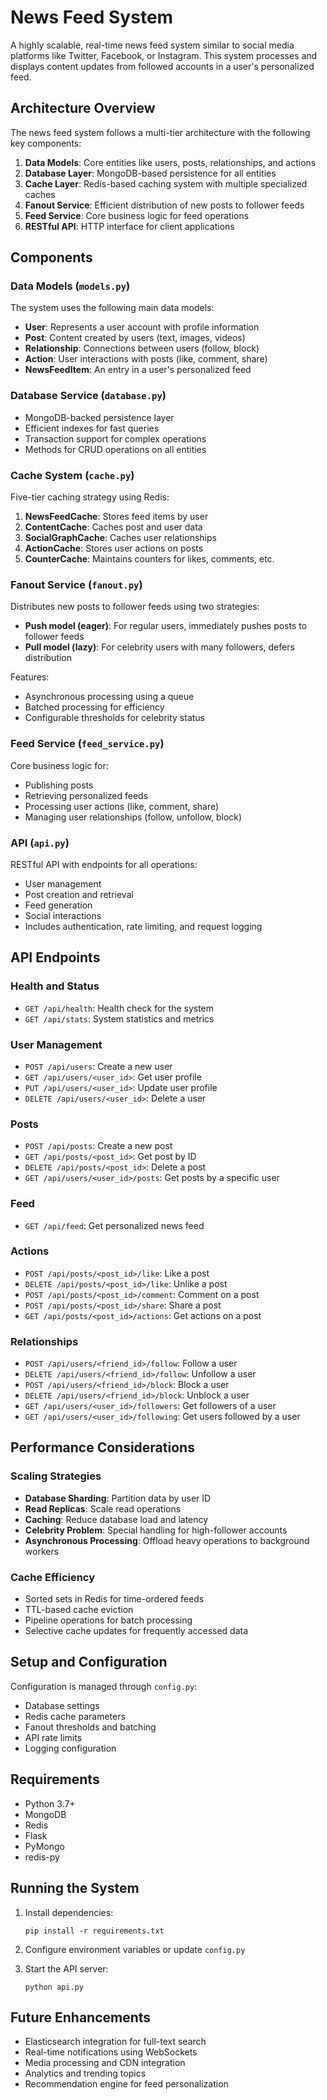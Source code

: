 # News Feed System

A highly scalable, real-time news feed system similar to social media platforms like Twitter, Facebook, or Instagram. This system processes and displays content updates from followed accounts in a user's personalized feed.

## Architecture Overview

The news feed system follows a multi-tier architecture with the following key components:

1. **Data Models**: Core entities like users, posts, relationships, and actions
2. **Database Layer**: MongoDB-based persistence for all entities
3. **Cache Layer**: Redis-based caching system with multiple specialized caches
4. **Fanout Service**: Efficient distribution of new posts to follower feeds
5. **Feed Service**: Core business logic for feed operations
6. **RESTful API**: HTTP interface for client applications

## Components

### Data Models (`models.py`)

The system uses the following main data models:

- **User**: Represents a user account with profile information
- **Post**: Content created by users (text, images, videos)
- **Relationship**: Connections between users (follow, block)
- **Action**: User interactions with posts (like, comment, share)
- **NewsFeedItem**: An entry in a user's personalized feed

### Database Service (`database.py`)

- MongoDB-backed persistence layer
- Efficient indexes for fast queries
- Transaction support for complex operations
- Methods for CRUD operations on all entities

### Cache System (`cache.py`)

Five-tier caching strategy using Redis:

1. **NewsFeedCache**: Stores feed items by user
2. **ContentCache**: Caches post and user data
3. **SocialGraphCache**: Caches user relationships
4. **ActionCache**: Stores user actions on posts
5. **CounterCache**: Maintains counters for likes, comments, etc.

### Fanout Service (`fanout.py`)

Distributes new posts to follower feeds using two strategies:

- **Push model (eager)**: For regular users, immediately pushes posts to follower feeds
- **Pull model (lazy)**: For celebrity users with many followers, defers distribution

Features:
- Asynchronous processing using a queue
- Batched processing for efficiency
- Configurable thresholds for celebrity status

### Feed Service (`feed_service.py`)

Core business logic for:
- Publishing posts
- Retrieving personalized feeds
- Processing user actions (like, comment, share)
- Managing user relationships (follow, unfollow, block)

### API (`api.py`)

RESTful API with endpoints for all operations:
- User management
- Post creation and retrieval
- Feed generation
- Social interactions
- Includes authentication, rate limiting, and request logging

## API Endpoints

### Health and Status

- `GET /api/health`: Health check for the system
- `GET /api/stats`: System statistics and metrics

### User Management

- `POST /api/users`: Create a new user
- `GET /api/users/<user_id>`: Get user profile
- `PUT /api/users/<user_id>`: Update user profile
- `DELETE /api/users/<user_id>`: Delete a user

### Posts

- `POST /api/posts`: Create a new post
- `GET /api/posts/<post_id>`: Get post by ID
- `DELETE /api/posts/<post_id>`: Delete a post
- `GET /api/users/<user_id>/posts`: Get posts by a specific user

### Feed

- `GET /api/feed`: Get personalized news feed

### Actions

- `POST /api/posts/<post_id>/like`: Like a post
- `DELETE /api/posts/<post_id>/like`: Unlike a post
- `POST /api/posts/<post_id>/comment`: Comment on a post
- `POST /api/posts/<post_id>/share`: Share a post
- `GET /api/posts/<post_id>/actions`: Get actions on a post

### Relationships

- `POST /api/users/<friend_id>/follow`: Follow a user
- `DELETE /api/users/<friend_id>/follow`: Unfollow a user
- `POST /api/users/<friend_id>/block`: Block a user
- `DELETE /api/users/<friend_id>/block`: Unblock a user
- `GET /api/users/<user_id>/followers`: Get followers of a user
- `GET /api/users/<user_id>/following`: Get users followed by a user

## Performance Considerations

### Scaling Strategies

- **Database Sharding**: Partition data by user ID
- **Read Replicas**: Scale read operations
- **Caching**: Reduce database load and latency
- **Celebrity Problem**: Special handling for high-follower accounts
- **Asynchronous Processing**: Offload heavy operations to background workers

### Cache Efficiency

- Sorted sets in Redis for time-ordered feeds
- TTL-based cache eviction
- Pipeline operations for batch processing
- Selective cache updates for frequently accessed data

## Setup and Configuration

Configuration is managed through `config.py`:

- Database settings
- Redis cache parameters
- Fanout thresholds and batching
- API rate limits
- Logging configuration

## Requirements

- Python 3.7+
- MongoDB
- Redis
- Flask
- PyMongo
- redis-py

## Running the System

1. Install dependencies:
   ```
   pip install -r requirements.txt
   ```

2. Configure environment variables or update `config.py`

3. Start the API server:
   ```
   python api.py
   ```

## Future Enhancements

- Elasticsearch integration for full-text search
- Real-time notifications using WebSockets
- Media processing and CDN integration
- Analytics and trending topics
- Recommendation engine for feed personalization 